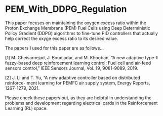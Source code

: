 # PEM_With_DDPG_Regulation

This paper focuses on maintaining the oxygen excess ratio within the Proton Exchange Membrane (PEM) Fuel Cells using Deep Deterministic Policy Gradient (DDPG) algorithms to fine-tune PID controllers that actually help correct the oxyge excess ratio to its desired value.

The papers I used for this paper are as follows...

[1] M. Gheisarnejad, J. Boudjadar, and M. Khooban, “A new adaptive type-II
fuzzy-based deep reinforcement learning control: Fuel cell and air-feed
sensors control,” IEEE Sensors Journal, Vol. 19, 9081-9089, 2019.

[2] J. Li and T. Yu, “A new adaptive controller based on distributed reinforce-
ment learning for PEMFC air supply system, Energy Reports, 1267-1279,
2021.



Please check these papers out, as they are helpful in understanding the problems and development regarding electrical cards in the Reinforcement Learning (RL) space. 

